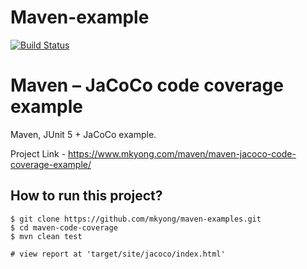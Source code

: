 # Maven-example
[![Build Status](http://ec2-54-173-110-36.compute-1.amazonaws.com:8080/buildStatus/icon?job=maven-example-jacoco)](http://ec2-54-173-110-36.compute-1.amazonaws.com:8080/job/maven-example-jacoco/)


# Maven – JaCoCo code coverage example
Maven, JUnit 5 + JaCoCo example.

Project Link - https://www.mkyong.com/maven/maven-jacoco-code-coverage-example/

## How to run this project?
```
$ git clone https://github.com/mkyong/maven-examples.git
$ cd maven-code-coverage
$ mvn clean test

# view report at 'target/site/jacoco/index.html'
```
